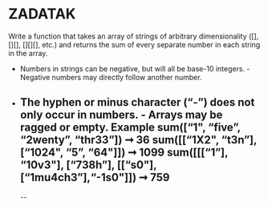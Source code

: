 # ZADATAK

Write a function that takes an array of strings of arbitrary dimensionality ([], [][], [][][], etc.)
and returns the sum of every separate number in each string in the array.

- Numbers in strings can be negative, but will all be base-10 integers. - Negative numbers may directly follow another number.
- The hyphen or minus character (“-”) does not only occur in numbers. - Arrays may be ragged or empty.
  Example
  sum([“1", “five”, “2wenty”, “thr33”]) ➞ 36
  sum([[“1X2", “t3n”],[“1024", “5”, “64"]]) ➞ 1099
  sum([[[“1”], “10v3"], [“738h”], [[“s0"], [“1mu4ch3”],“-1s0"]]) ➞ 759
  --
  --
